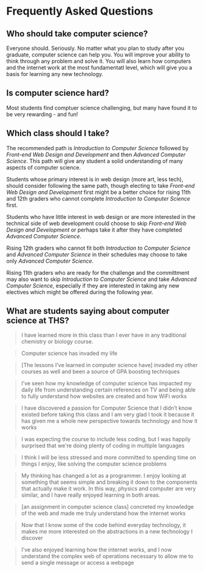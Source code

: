 # Frequently Asked Questions
## Who should take computer science?
Everyone should. Seriously. No matter what you plan to study after you graduate, computer science can help you. You will improve your ability to think through any problem and solve it. You will also learn how computers and the internet work at the most fundamentatl level, which will give you a basis for learning any new technology.

## Is computer science hard?

Most students find comptuer science challenging, but many have found it to be very rewarding - and fun!

## Which class should I take?

The recommended path is _Introduction to Computer Science_ followed by _Front-end Web Design and Development_ and then _Advanced Computer Science_. This path will give any student a solid understanding of many aspects of computer science.

Students whose primary interest is in web design (more art, less tech), should consider following the same path, though electing to take _Front-end Web Design and Development_ first might be a better choice for rising 11th and 12th graders who cannot complete _Introduction to Computer Science_ first.

Students who have little interest in web design or are more interested in the technical side of web development could choose to skip _Front-end Web Design and Development_ or perhaps take it after they have completed _Advanced Computer Science_. 

Rising 12th graders who cannot fit both _Introduction to Computer Science_ and _Advanced Computer Science_ in their schedules may choose to take only _Advanced Computer Science_.

Rising 11th graders who are ready for the challenge and the committment may also want to skip _Introduction to Computer Science_ and take _Advanced Computer Science_, especially if they are interested in taking any new electives which might be offered during the following year. 

## What are students saying about computer science at THS?

> I have learned more in this class than I ever have in any traditional chemistry or biology course.

> Computer science has invaded my life

> [The lessons I've learned in computer science have] invaded my other courses as well and been a source of GPA boosting techniques

> I’ve seen how my knowledge of computer science has impacted my daily life from understanding certain references on TV and being able to fully understand how websites are created and how WiFi works

> I have discovered a passion for Computer Science that I didn’t know existed before taking this class and I am very glad I took it because it has given me a whole new perspective towards technology and how it works

> I was expecting the course to include less coding, but I was happily surprised that we're doing plenty of coding in multiple languages

> I think I will be less stressed and more committed to spending time on things I enjoy, like solving the computer science problems

> My thinking has changed a lot as a programmer. I enjoy looking at something that seems simple and breaking it down to the components that actually make it work. In this way, physics and computer are very similar, and I have really enjoyed learning in both areas.

> [an assignment in computer science class] concreted my knowledge of the web and made me truly understand how the internet works

> Now that I know some of the code behind everyday technology, it makes me more interested on the abstractions in a new technology I discover

> I’ve also enjoyed learning how the internet works, and I now understand the complex web of operations necessary to allow me to send a single message or access a webpage



